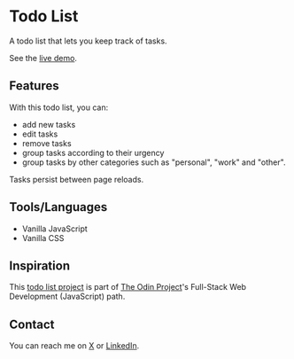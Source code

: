 # Todo List

A todo list that lets you keep track of tasks.

See the [live demo](https://nzubeifechukwu.github.io/todo-list/).

## Features

With this todo list, you can:

- add new tasks
- edit tasks
- remove tasks
- group tasks according to their urgency
- group tasks by other categories such as "personal", "work" and "other".

Tasks persist between page reloads.

## Tools/Languages

- Vanilla JavaScript
- Vanilla CSS

## Inspiration

This [todo list project](https://www.theodinproject.com/lessons/node-path-javascript-todo-list) is part of [The Odin Project](https://www.theodinproject.com/)'s Full-Stack Web Development (JavaScript) path.

## Contact

You can reach me on [X](https://x.com/NzubeIfechukwu) or [LinkedIn](https://linkedin.com/in/nzubeifechukwu).
